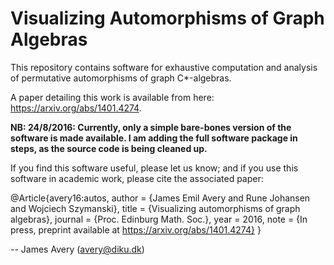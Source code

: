 Visualizing Automorphisms of Graph Algebras
============================================

This repository contains software for exhaustive computation and analysis of
permutative automorphisms of graph C*-algebras.

A paper detailing this work is available from here: https://arxiv.org/abs/1401.4274. 

**NB: 24/8/2016: Currently, only a simple bare-bones version of the
software is made available.  I am adding the full
software package in steps, as the source code is being
cleaned up.**

If you find this software useful, please let us know; and if you use
this software in academic work, please cite the associated paper:

@Article{avery16:autos,
  author = 	 {James Emil Avery and Rune Johansen and Wojciech Szymanski},
  title = 	 {Visualizing automorphisms of graph algebras},
  journal =  {Proc. Edinburg Math. Soc.},
  year = 	 2016,
  note = {In press, preprint available at https://arxiv.org/abs/1401.4274}
}


-- James Avery (avery@diku.dk)

